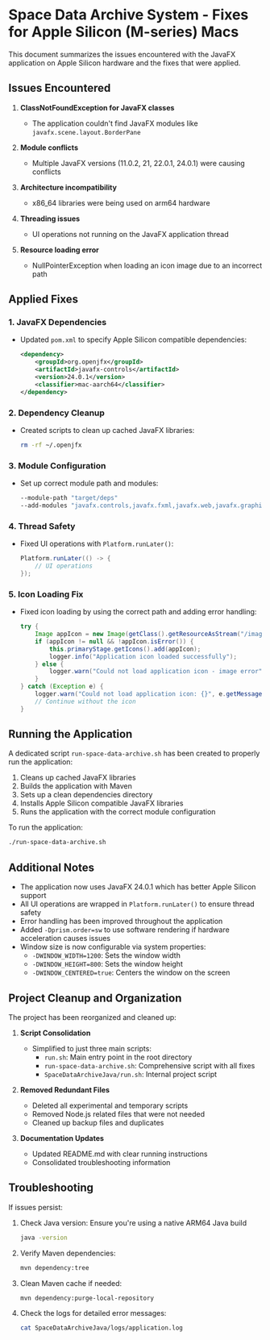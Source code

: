 # Space Data Archive System - Fixes for Apple Silicon (M-series) Macs

This document summarizes the issues encountered with the JavaFX application on Apple Silicon hardware and the fixes that were applied.

## Issues Encountered

1. **ClassNotFoundException for JavaFX classes**
   - The application couldn't find JavaFX modules like `javafx.scene.layout.BorderPane`

2. **Module conflicts**
   - Multiple JavaFX versions (11.0.2, 21, 22.0.1, 24.0.1) were causing conflicts

3. **Architecture incompatibility**
   - x86_64 libraries were being used on arm64 hardware

4. **Threading issues**
   - UI operations not running on the JavaFX application thread

5. **Resource loading error**
   - NullPointerException when loading an icon image due to an incorrect path

## Applied Fixes

### 1. JavaFX Dependencies

- Updated `pom.xml` to specify Apple Silicon compatible dependencies:
  ```xml
  <dependency>
      <groupId>org.openjfx</groupId>
      <artifactId>javafx-controls</artifactId>
      <version>24.0.1</version>
      <classifier>mac-aarch64</classifier>
  </dependency>
  ```

### 2. Dependency Cleanup

- Created scripts to clean up cached JavaFX libraries:
  ```bash
  rm -rf ~/.openjfx
  ```

### 3. Module Configuration

- Set up correct module path and modules:
  ```bash
  --module-path "target/deps"
  --add-modules "javafx.controls,javafx.fxml,javafx.web,javafx.graphics"
  ```

### 4. Thread Safety

- Fixed UI operations with `Platform.runLater()`:
  ```java
  Platform.runLater(() -> {
      // UI operations
  });
  ```

### 5. Icon Loading Fix

- Fixed icon loading by using the correct path and adding error handling:
  ```java
  try {
      Image appIcon = new Image(getClass().getResourceAsStream("/images/33fg_Logo.png"));
      if (appIcon != null && !appIcon.isError()) {
          this.primaryStage.getIcons().add(appIcon);
          logger.info("Application icon loaded successfully");
      } else {
          logger.warn("Could not load application icon - image error");
      }
  } catch (Exception e) {
      logger.warn("Could not load application icon: {}", e.getMessage());
      // Continue without the icon
  }
  ```

## Running the Application

A dedicated script `run-space-data-archive.sh` has been created to properly run the application:

1. Cleans up cached JavaFX libraries
2. Builds the application with Maven
3. Sets up a clean dependencies directory
4. Installs Apple Silicon compatible JavaFX libraries
5. Runs the application with the correct module configuration

To run the application:
```bash
./run-space-data-archive.sh
```

## Additional Notes

- The application now uses JavaFX 24.0.1 which has better Apple Silicon support
- All UI operations are wrapped in `Platform.runLater()` to ensure thread safety
- Error handling has been improved throughout the application
- Added `-Dprism.order=sw` to use software rendering if hardware acceleration causes issues
- Window size is now configurable via system properties:
  - `-DWINDOW_WIDTH=1200`: Sets the window width
  - `-DWINDOW_HEIGHT=800`: Sets the window height
  - `-DWINDOW_CENTERED=true`: Centers the window on the screen

## Project Cleanup and Organization

The project has been reorganized and cleaned up:

1. **Script Consolidation**
   - Simplified to just three main scripts:
     - `run.sh`: Main entry point in the root directory
     - `run-space-data-archive.sh`: Comprehensive script with all fixes
     - `SpaceDataArchiveJava/run.sh`: Internal project script

2. **Removed Redundant Files**
   - Deleted all experimental and temporary scripts
   - Removed Node.js related files that were not needed
   - Cleaned up backup files and duplicates

3. **Documentation Updates**
   - Updated README.md with clear running instructions
   - Consolidated troubleshooting information

## Troubleshooting

If issues persist:

1. Check Java version: Ensure you're using a native ARM64 Java build
   ```bash
   java -version
   ```

2. Verify Maven dependencies:
   ```bash
   mvn dependency:tree
   ```

3. Clean Maven cache if needed:
   ```bash
   mvn dependency:purge-local-repository
   ```

4. Check the logs for detailed error messages:
   ```bash
   cat SpaceDataArchiveJava/logs/application.log
   ``` 
